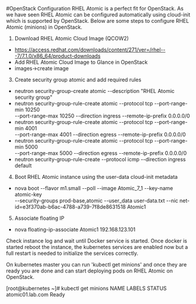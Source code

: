 #OpenStack Configuration
RHEL Atomic is a perfect fit for OpenStack. As we have seen RHEL Atomic can be configured automatically using cloud-init
which is supported by OpenStack. Below are some steps to configure RHEL Atomic (minions) in OpenStack.

1. Download RHEL Atomic Cloud Image (QCOW2)
- https://access.redhat.com/downloads/content/271/ver=/rhel---7/7.1.0/x86_64/product-downloads
- Add RHEL Atomic Cloud Image to Glance in OpenStack
- images->create image
3. Create security group atomic and add required rules
- neutron security-group-create atomic --description "RHEL Atomic security group"
- neutron security-group-rule-create atomic --protocol tcp --port-range-min 10250 \
 --port-range-max 10250 --direction ingress --remote-ip-prefix 0.0.0.0/0
- neutron security-group-rule-create atomic --protocol tcp --port-range-min 4001 \
 --port-range-max 4001 --direction egress --remote-ip-prefix 0.0.0.0/0
- neutron security-group-rule-create atomic --protocol tcp --port-range-min 5000 \
 --port-range-max 5000 --direction egress --remote-ip-prefix 0.0.0.0/0
- neutron security-group-rule-create --protocol icmp --direction ingress default
4. Boot RHEL Atomic instance using the user-data cloud-init metadata
- nova boot --flavor m1.small --poll --image Atomic_7_1 --key-name atomic-key \
 --security-groups prod-base,atomic --user_data user-data.txt --nic net-id=e3f370ab-b6ac-4788-a739-7f8de8631518 Atomic1
5. Associate floating IP
- nova floating-ip-associate Atomic1 192.168.123.101

Check instance log and wait until Docker service is started. Once docker is started reboot the instance, the kubernetes
services are enabled now but a full restart is needed to initialize the services correctly.

On kubernetes master you can run 'kubectl get minions' and once they are ready you are done and can start deploying
pods on RHEL Atomic on OpenStack.

[root@kubernetes ~]# kubectl get minions
NAME                LABELS              STATUS
atomic01.lab.com    <none>              Ready
